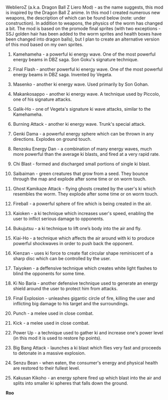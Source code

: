 WeblieroZ (a.k.a. Dragon Ball Z Liero Mod) - as the name suggests, this mod is inspired by the Dragon Ball Z anime. In this mod I created numerous new weapons, the description of which can be found below (note: under construction). In addition to weapons, the physics of the worm has changed a bit. The mod is based on the promode final sprites (with two exceptions - SSJ golden hair has been added to the worm sprites and health boxes have been changed into dragon balls), but I plan to create an alternative version of this mod based on my own sprites.

1) Kamehameha - a powerful ki energy wave. One of the most powerful energy beams in DBZ saga. Son Goku's signature technique.

2) Final Flash - another powerful ki energy wave. One of the most powerful energy beams in DBZ saga. Invented by Vegeta.

3) Masenko - another ki energy wave. Used primarily by Son Gohan.

4) Makankosappo - another ki energy wave. A technique used by Piccolo, one of his signature attacks.

5) Galik-Ho - one of Vegeta's signature ki wave attacks, similar to the Kamehameha.

6) Burning Attack - another ki energy wave. Trunk's special attack.

7) Genki Dama - a powerful energy sphere which can be thrown in any directions. Explodes on ground touch.

8) Renzoku Energy Dan -  a combination of many energy waves, much more powerful than the average ki blasts, and fired at a very rapid rate.

9) Chi Blast - formed and discharged small portions of single ki blast.

10) Saibaiman - green creatures that grow from a seed. They bounce through the map and explode after some time or on worm touch.

11) Ghost Kamikaze Attack - flying ghosts created by the user's ki which resembles the worm. They explode after some time or on worm touch.

12) Fireball - a powerful sphere of fire which is being created in the air.

13) Kaioken - a ki technique which increases user's speed, enabling the user to inflict serious damage to opponents.

14) Bukujutsu - a ki technique to lift one’s body into the air and fly.

15) Kiai-Ho - a technique which affects the air around with ki to produce powerful shockwaves in order to push back the opponent.

16) Kienzan - uses ki force to create flat circular shape reminiscent of a sharp disc which can be controlled by the user.

17) Taiyoken - a deffensive technique which creates white light flashes to blind the opponents for some time.

18) Ki No Baria - another defensive technique used to generate an energy shield around the user to protect him from attacks.

19) Final Explosion - unleashes gigantic circle of fire, killing the user and inflicting big damage to his target and the surroundings.

20) Punch - a melee used in close combat.

21) Kick - a melee used in close combat.

22) Power Up - a technique used to gather ki and increase one's power level (in this mod it is used to restore hp points).

23) Big Bang Attack - launches a ki blast which flies very fast and proceeds to detonate in a massive explosion.

24) Senzu Bean - when eaten, the consumer's energy and physical health are restored to their fullest level.

25) Kakusan Kikoho -  an energy sphere fired up which blast into the air and splits into smaller ki spheres that falls down the ground.

**Roo**
